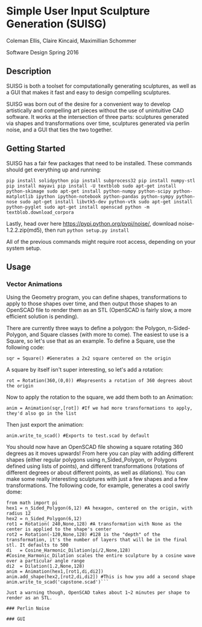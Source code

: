 # Simple User Input Sculpture Generation (SUISG)
Coleman Ellis, Claire Kincaid, Maximillian Schommer

Software Design Spring 2016

## Description
SUISG is both a toolset for computationally generating sculptures, as well as a GUI that makes it fast and easy to design compelling sculptures.

SUISG was born out of the desire for a convenient way to develop artistically and compelling art pieces without the use of unintuitive CAD software. It works at the intersection of three parts: sculptures generated via shapes and transformations over time, sculptures generated via perlin noise, and a GUI that ties the two together.

## Getting Started
SUISG has a fair few packages that need to be installed. These commands should get everything up and running:

`pip install solidpython
pip install subprocess32
pip install numpy-stl
pip install mayavi
pip install -U textblob
sudo apt-get install python-skimage
sudo apt-get install python-numpy python-scipy python-matplotlib ipython ipython-notebook python-pandas python-sympy python-nose
sudo apt-get install libvtk5-dev python-vtk
sudo apt-get install python-pyglet
sudo apt-get install openscad
python -m textblob.download_corpora`

Lastly, head over here https://pypi.python.org/pypi/noise/, download noise-1.2.2.zip(md5), then run `python setup.py install`

All of the previous commands might require root access, depending on your system setup.


## Usage

### Vector Animations

Using the Geometry program, you can define shapes, transformations to apply to those shapes over time, and then output those shapes to an OpenSCAD file to render them as an STL (OpenSCAD is fairly slow, a more efficient solution is pending).

There are currently three ways to define a polygon: the Polygon, n-Sided-Polygon, and Square classes (with more to come). The easiest to use is a Square, so let's use that as an example. To define a Square, use the following code:

`sqr = Square() #Generates a 2x2 square centered on the origin`

A square by itself isn't super interesting, so let's add a rotation:

`rot = Rotation(360,(0,0)) #Represents a rotation of 360 degrees about the origin`

Now to apply the rotation to the square, we add them both to an Animation:

`anim = Animation(sqr,[rot]) #If we had more transformations to apply, they'd also go in the list`

Then just export the animation:

`anim.write_to_scad() #Exports to test.scad by default`

You should now have an OpenSCAD file showing a square rotating 360 degrees as it moves upwards! From here you can play with adding different shapes (either regular polygons using n_Sided_Polygon, or Polygons defined using lists of points), and different transformations (rotations of different degrees or about different points, as well as dilations). You can make some really interesting sculptures with just a few shapes and a few transformations. The following code, for example, generates a cool swirly dome:

```from Geometry import *
from math import pi
hex1 = n_Sided_Polygon(6,12) #A hexagon, centered on the origin, with radius 12
hex2 = n_Sided_Polygon(6,12)
rot1 = Rotation( 240,None,128) #A transformation with None as the center is applied to the shape's center
rot2 = Rotation(-120,None,128) #128 is the "depth" of the transformation, it's the number of layers that will be in the final stl. It defaults to 500
di   = Cosine_Harmonic_Dilation(pi/2,None,128) #Cosine_Harmonic_Dilation scales the entire sculpture by a cosine wave over a particular angle range
di2  = Dilation(1.2,None,128)
anim = Animation(hex1,[rot1,di,di2])
anim.add_shape(hex2,[rot2,di,di2]) #This is how you add a second shape
anim.write_to_scad('capstone.scad')```

Just a warning though, OpenSCAD takes about 1~2 minutes per shape to render as an STL.

### Perlin Noise

### GUI